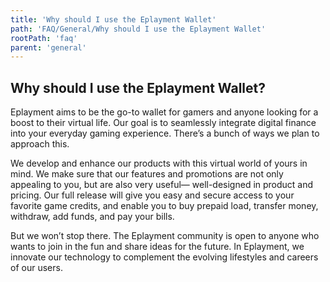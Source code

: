 ```yaml
---
title: 'Why should I use the Eplayment Wallet'
path: 'FAQ/General/Why should I use the Eplayment Wallet'
rootPath: 'faq'
parent: 'general'
---
```


## Why should I use the Eplayment Wallet?

Eplayment aims to be the go-to wallet for gamers and anyone looking for a boost to their virtual life. Our goal is to seamlessly integrate digital finance into your everyday gaming experience. There’s a bunch of ways we plan to approach this.

We develop and enhance our products with this virtual world of yours in mind. We make sure that our features and promotions are not only appealing to you, but are also very useful— well-designed in product and pricing. Our full release will give you easy and secure access to your favorite game credits, and enable you to buy prepaid load, transfer money, withdraw, add funds, and pay your bills.

But we won’t stop there. The Eplayment community is open to anyone who wants to join in the fun and share ideas for the future. In Eplayment, we innovate our technology to complement the evolving lifestyles and careers of our users.
